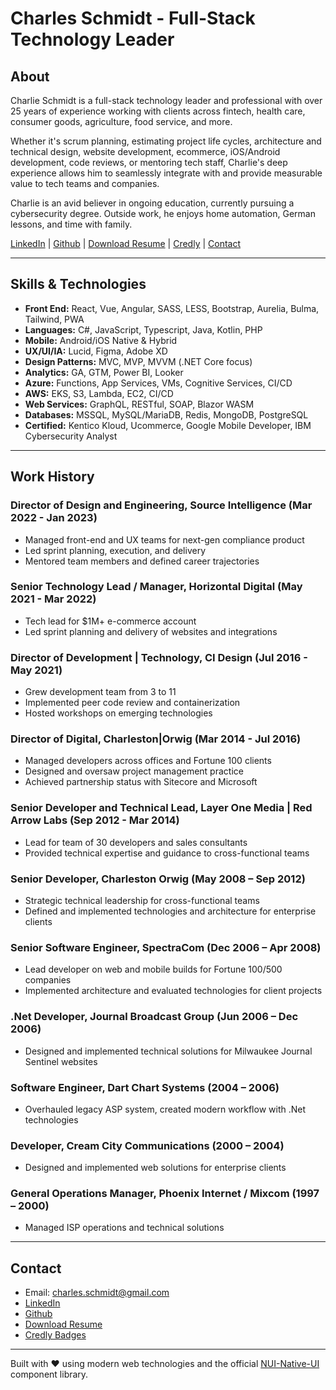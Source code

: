 # Charles Schmidt - Full-Stack Technology Leader

## About

Charlie Schmidt is a full-stack technology leader and professional with over 25 years of experience working with clients across fintech, health care, consumer goods, agriculture, food service, and more.

Whether it's scrum planning, estimating project life cycles, architecture and technical design, website development, ecommerce, iOS/Android development, code reviews, or mentoring tech staff, Charlie's deep experience allows him to seamlessly integrate with and provide measurable value to tech teams and companies.

Charlie is an avid believer in ongoing education, currently pursuing a cybersecurity degree. Outside work, he enjoys home automation, German lessons, and time with family.

[LinkedIn](https://www.linkedin.com/in/charlie-schmidt) | [Github](https://github.com/chrlzs) | [Download Resume](https://docs.google.com/document/d/1rKGD8OjNyUQPIHfN6SbJGE6unyeJfRdhSHA4nb2gmsQ/edit?usp=sharing) | [Credly](https://www.credly.com/users/charles-schmidt.416b7c58/badges) | [Contact](mailto:charles.schmidt@gmail.com)

---

## Skills & Technologies

- **Front End:** React, Vue, Angular, SASS, LESS, Bootstrap, Aurelia, Bulma, Tailwind, PWA
- **Languages:** C#, JavaScript, Typescript, Java, Kotlin, PHP
- **Mobile:** Android/iOS Native & Hybrid
- **UX/UI/IA:** Lucid, Figma, Adobe XD
- **Design Patterns:** MVC, MVP, MVVM (.NET Core focus)
- **Analytics:** GA, GTM, Power BI, Looker
- **Azure:** Functions, App Services, VMs, Cognitive Services, CI/CD
- **AWS:** EKS, S3, Lambda, EC2, CI/CD
- **Web Services:** GraphQL, RESTful, SOAP, Blazor WASM
- **Databases:** MSSQL, MySQL/MariaDB, Redis, MongoDB, PostgreSQL
- **Certified:** Kentico Kloud, Ucommerce, Google Mobile Developer, IBM Cybersecurity Analyst

---

## Work History

### Director of Design and Engineering, Source Intelligence (Mar 2022 - Jan 2023)
- Managed front-end and UX teams for next-gen compliance product
- Led sprint planning, execution, and delivery
- Mentored team members and defined career trajectories

### Senior Technology Lead / Manager, Horizontal Digital (May 2021 - Mar 2022)
- Tech lead for $1M+ e-commerce account
- Led sprint planning and delivery of websites and integrations

### Director of Development | Technology, CI Design (Jul 2016 - May 2021)
- Grew development team from 3 to 11
- Implemented peer code review and containerization
- Hosted workshops on emerging technologies

### Director of Digital, Charleston|Orwig (Mar 2014 - Jul 2016)
- Managed developers across offices and Fortune 100 clients
- Designed and oversaw project management practice
- Achieved partnership status with Sitecore and Microsoft

### Senior Developer and Technical Lead, Layer One Media | Red Arrow Labs (Sep 2012 - Mar 2014)
- Lead for team of 30 developers and sales consultants
- Provided technical expertise and guidance to cross-functional teams

### Senior Developer, Charleston Orwig (May 2008 – Sep 2012)
- Strategic technical leadership for cross-functional teams
- Defined and implemented technologies and architecture for enterprise clients

### Senior Software Engineer, SpectraCom (Dec 2006 – Apr 2008)
- Lead developer on web and mobile builds for Fortune 100/500 companies
- Implemented architecture and evaluated technologies for client projects

### .Net Developer, Journal Broadcast Group (Jun 2006 – Dec 2006)
- Designed and implemented technical solutions for Milwaukee Journal Sentinel websites

### Software Engineer, Dart Chart Systems (2004 – 2006)
- Overhauled legacy ASP system, created modern workflow with .Net technologies

### Developer, Cream City Communications (2000 – 2004)
- Designed and implemented web solutions for enterprise clients

### General Operations Manager, Phoenix Internet / Mixcom (1997 – 2000)
- Managed ISP operations and technical solutions

---

## Contact

- Email: [charles.schmidt@gmail.com](mailto:charles.schmidt@gmail.com)
- [LinkedIn](https://www.linkedin.com/in/charlie-schmidt)
- [Github](https://github.com/chrlzs)
- [Download Resume](https://docs.google.com/document/d/1rKGD8OjNyUQPIHfN6SbJGE6unyeJfRdhSHA4nb2gmsQ/edit?usp=sharing)
- [Credly Badges](https://www.credly.com/users/charles-schmidt.416b7c58/badges)

---

Built with ❤️ using modern web technologies and the official [NUI-Native-UI](https://github.com/chrlzs/NUI-Native-UI) component library.
